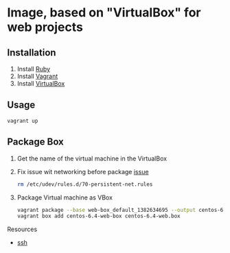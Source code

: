 Image, based on "VirtualBox" for web projects
==============================================

Installation
------------

1. Install [Ruby](http://www.ruby-lang.org)
2. Install [Vagrant](http://vagrantup.com)
3. Install [VirtualBox](http://virtualbox.org)

Usage
-----

    vagrant up

Package Box
-----------

1. Get the name of the virtual machine in the VirtualBox
2. Fix issue wit networking before package [issue](https://github.com/mitchellh/vagrant/issues/1777)
 
    ```bash
    rm /etc/udev/rules.d/70-persistent-net.rules
    ```
3. Package Virtual machine as VBox
 
    ```bash
    vagrant package --base web-box_default_1382634695 --output centos-6.4-web.box
    vagrant box add centos-6.4-web-box centos-6.4-web.box
    ```

Resources

* [ssh](http://vds-admin.ru/unix-toolbox/ssh-scp)